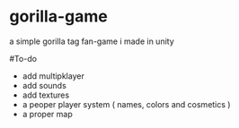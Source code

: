 # gorilla-game
a simple gorilla tag fan-game i made in unity

#To-do

- add multipklayer
- add sounds
- add textures
- a peoper player system ( names, colors and cosmetics )
- a proper map
